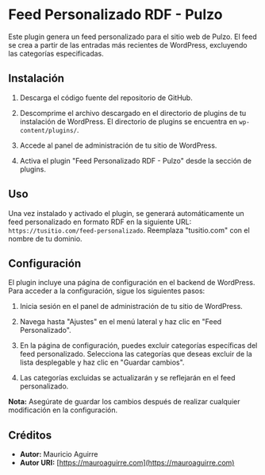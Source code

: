 # Feed Personalizado RDF - Pulzo

Este plugin genera un feed personalizado para el sitio web de Pulzo. El feed se crea a partir de las entradas más recientes de WordPress, excluyendo las categorías especificadas.

## Instalación

1. Descarga el código fuente del repositorio de GitHub.

2. Descomprime el archivo descargado en el directorio de plugins de tu instalación de WordPress. El directorio de plugins se encuentra en `wp-content/plugins/`.

3. Accede al panel de administración de tu sitio de WordPress.

4. Activa el plugin "Feed Personalizado RDF - Pulzo" desde la sección de plugins.

## Uso

Una vez instalado y activado el plugin, se generará automáticamente un feed personalizado en formato RDF en la siguiente URL: `https://tusitio.com/feed-personalizado`. Reemplaza "tusitio.com" con el nombre de tu dominio.

## Configuración

El plugin incluye una página de configuración en el backend de WordPress. Para acceder a la configuración, sigue los siguientes pasos:

1. Inicia sesión en el panel de administración de tu sitio de WordPress.

2. Navega hasta "Ajustes" en el menú lateral y haz clic en "Feed Personalizado".

3. En la página de configuración, puedes excluir categorías específicas del feed personalizado. Selecciona las categorías que deseas excluir de la lista desplegable y haz clic en "Guardar cambios".

4. Las categorías excluidas se actualizarán y se reflejarán en el feed personalizado.

**Nota:** Asegúrate de guardar los cambios después de realizar cualquier modificación en la configuración.

## Créditos

- **Autor:** Mauricio Aguirre
- **Autor URI:** [https://mauroaguirre.com](https://mauroaguirre.com)
